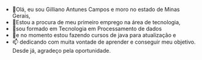 - 👋Olá, eu sou Gilliano Antunes Campos e moro no estado de Minas Gerais,
- 👀Estou a procura de meu primeiro emprego na área de tecnologia,
- 🌱sou formado em Tecnologia em Processamento de dados 
- 💞️e no momento estou fazendo cursos de java para atualização e
- 📫 dedicando com muita vontade de aprender e conseguir meu objetivo.
    Desde já, agradeço pela oportunidade.

<!---
gillianoantunes/gillianoantunes is a ✨ special ✨ repository because its `README.md` (this file) appears on your GitHub profile.
You can click the Preview link to take a look at your changes.
--->
